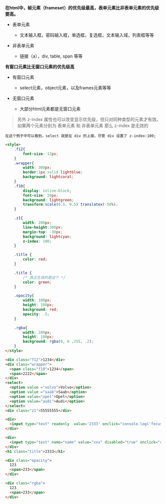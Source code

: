 **在html中，帧元素（frameset）的优先级最高，表单元素比非表单元素的优先级要高。**

* 表单元素

    * 文本输入框，密码输入框，单选框，复选框，文本输入域，列表框等等

* 非表单元素

    * 链接（a），div, table, span 等等

**有窗口元素比无窗口元素的优先级高**

* 有窗口元素

    * select元素，object元素，以及frames元素等等

* 无窗口元素

    * 大部分html元素都是无窗口元素


> 另外 z-index 属性也可以改变显示优先级，但只对同种类型的元素才有效。如果两个元素分别为 表单元素 和 非表单元素 那么 z-index 是无效的

`在这个例子中可以看到，select 就是在 div 的上面，尽管 div 设置了 z-index:100;`

```html
<style>
    .f12{
        font-size: 12px;
    }
    .wrapper{
        width: 300px;
        border:1px solid lightblue;
        background: lightcoral;
    }
    .f10{
        display: inline-block;
        font-size: 20px;
        background: lightgreen;
        transform:scale(0.5, 0.5) translatex(-50%);
    }

    .z1{
        width: 200px;
        line-height:300px;
        margin-top: -30px;
        background: lightcyan;
        z-index: 100;
    }

    .title {
        color: red;
    }

    .title {
        /* 真正生效的是这个 */
        color: green;
    }

    .opacity{
        width: 100px;
        height: 100px;
        background: red;
        opacity: .5;
    }

    .rgba{
        width: 100px;
        height: 100px;
        background: rgba(0, 0 ,255, .2);
    }
</style>

<div class="f12">1234</div>
<div class="wrapper">
  <span class="f10">1234</span>
  <span>2222</span>
</div>
<select>
  <option value ="volvo">Volvo</option>
  <option value ="saab">Saab</option>
  <option value="opel">Opel</option>
  <option value="audi">Audi</option>
</select>
<div class="z1">55555555</div>

<div>
  <input type="text" readonly  value='2333' onclick="console.log('focused readonly')" />
</div>

<div>
  <input type="text" name="name" value="xxx" disabled="true" onclick="console.log('focused disable')"/>
</div>
<h1 class="title">2333</h1>

<div class="opacity">
  123
  <span>233</span>
</div>

<div class="rgba">
  123
  <span>233</span>
</div>
```